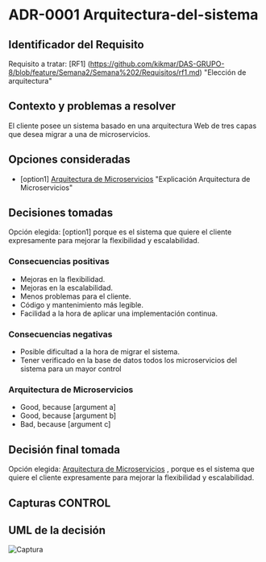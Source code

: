 # ADR-0001 Arquitectura-del-sistema

## Identificador del Requisito

Requisito a tratar: [RF1] (https://github.com/kikmar/DAS-GRUPO-8/blob/feature/Semana2/Semana%202/Requisitos/rf1.md) "Elección de arquitectura"

## Contexto y problemas a resolver

El cliente posee un sistema basado en una arquitectura Web de tres capas que desea migrar a una de microservicios.

## Opciones consideradas

* [option1] [Arquitectura de Microservicios](https://docs.microsoft.com/es-es/azure/architecture/guide/architecture-styles/microservices) "Explicación Arquitectura de Microservicios"

## Decisiones tomadas

Opción elegida: [option1] porque es el sistema que quiere el cliente expresamente para mejorar la flexibilidad y escalabilidad.


### Consecuencias positivas <!-- optional -->

* Mejoras en la flexibilidad.
* Mejoras en la escalabilidad.
* Menos problemas para el cliente.
* Código y mantenimiento más legible.
* Facilidad a la hora de aplicar una implementación continua.


### Consecuencias negativas <!-- optional -->

* Posible dificultad a la hora de migrar el sistema.
* Tener verificado en la base de datos todos los microservicios del sistema para un mayor control

### Arquitectura de Microservicios

* Good, because [argument a]
* Good, because [argument b]
* Bad, because [argument c]

## Decisión final tomada

Opción elegida: [Arquitectura de Microservicios](https://docs.microsoft.com/es-es/azure/architecture/guide/architecture-styles/microservices) , porque es el sistema que quiere el cliente expresamente para mejorar la flexibilidad y escalabilidad.

## Capturas CONTROL 

## UML de la decisión

![Captura](https://user-images.githubusercontent.com/63242688/139542383-b1fce519-449d-430a-b3b3-5e0dcce4786a.png)




